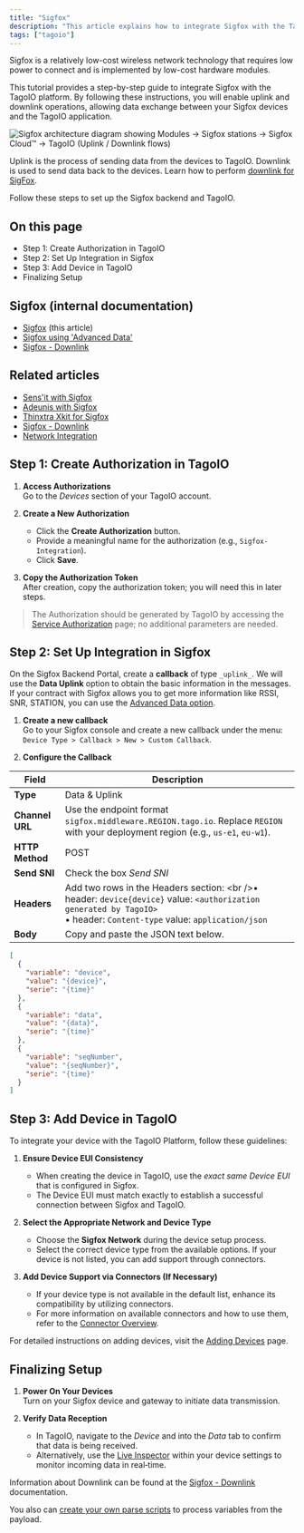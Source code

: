 ```yaml
---
title: "Sigfox"
description: "This article explains how to integrate Sigfox with the TagoIO platform, describing uplink/downlink concepts and listing the setup steps and related internal documentation links."
tags: ["tagoio"]
---
```

Sigfox is a relatively low-cost wireless network technology that requires low power to connect and is implemented by low-cost hardware modules.

This tutorial provides a step-by-step guide to integrate Sigfox with the TagoIO platform. By following these instructions, you will enable uplink and downlink operations, allowing data exchange between your Sigfox devices and the TagoIO application.

![Sigfox architecture diagram showing Modules → Sigfox stations → Sigfox Cloud™ → TagoIO (Uplink / Downlink flows)](/docs_imagem/tagoio/sigfox-2.png)

Uplink is the process of sending data from the devices to TagoIO. Downlink is used to send data back to the devices. Learn how to perform [downlink for SigFox](../tutorials/sigfox-downlink).

Follow these steps to set up the Sigfox backend and TagoIO.

## On this page
- Step 1: Create Authorization in TagoIO
- Step 2: Set Up Integration in Sigfox
- Step 3: Add Device in TagoIO
- Finalizing Setup

## Sigfox (internal documentation)
- [Sigfox](#) (this article)
- [Sigfox using 'Advanced Data'](../tutorials/sigfox-using-advanced-data)
- [Sigfox - Downlink](../tutorials/sigfox-downlink)

## Related articles
- [Sens'it with Sigfox](../tutorials/sensit-with-sigfox)
- [Adeunis with Sigfox](../tutorials/adeunis-with-sigfox)
- [Thinxtra Xkit for Sigfox](../tutorials/thinxtra-xkit-for-sigfox)
- [Sigfox - Downlink](../tutorials/sigfox-downlink)
- [Network Integration](../integrations/)

## Step 1: Create Authorization in TagoIO

1. **Access Authorizations**  
   Go to the *Devices* section of your TagoIO account.

2. **Create a New Authorization**  
   - Click the **Create Authorization** button.  
   - Provide a meaningful name for the authorization (e.g., `Sigfox-Integration`).  
   - Click **Save**.

3. **Copy the Authorization Token**  
   After creation, copy the authorization token; you will need this in later steps.

> The Authorization should be generated by TagoIO by accessing the [Service Authorization](https://admin.tago.io/devices/authorization) page; no additional parameters are needed.

## Step 2: Set Up Integration in Sigfox

On the Sigfox Backend Portal, create a **callback** of type `_uplink_`. We will use the **Data Uplink** option to obtain the basic information in the messages.  
If your contract with Sigfox allows you to get more information like RSSI, SNR, STATION, you can use the [Advanced Data option](../tutorials/sigfox-using-advanced-data).

1. **Create a new callback**  
   Go to your Sigfox console and create a new callback under the menu:  
   `Device Type > Callback > New > Custom Callback`.

2. **Configure the Callback**

| Field | Description |
|-------|-------------|
| **Type** | Data & Uplink |
| **Channel URL** | Use the endpoint format `sigfox.middleware.REGION.tago.io`. Replace `REGION` with your deployment region (e.g., `us-e1`, `eu-w1`). |
| **HTTP Method** | POST |
| **Send SNI** | Check the box *Send SNI* |
| **Headers** | Add two rows in the Headers section: &lt;br /&gt;• header: `device{device}`  value: `<authorization generated by TagoIO>`<br />• header: `Content-type` value: `application/json` |
| **Body** | Copy and paste the JSON text below. |

```json
[
  {
    "variable": "device",
    "value": "{device}",
    "serie": "{time}"
  },
  {
    "variable": "data",
    "value": "{data}",
    "serie": "{time}"
  },
  {
    "variable": "seqNumber",
    "value": "{seqNumber}",
    "serie": "{time}"
  }
]
```

## Step 3: Add Device in TagoIO

To integrate your device with the TagoIO Platform, follow these guidelines:

1. **Ensure Device EUI Consistency**  
   - When creating the device in TagoIO, use the *exact same Device EUI* that is configured in Sigfox.  
   - The Device EUI must match exactly to establish a successful connection between Sigfox and TagoIO.

2. **Select the Appropriate Network and Device Type**  
   - Choose the **Sigfox Network** during the device setup process.  
   - Select the correct device type from the available options. If your device is not listed, you can add support through connectors.

3. **Add Device Support via Connectors (If Necessary)**  
   - If your device type is not available in the default list, enhance its compatibility by utilizing connectors.  
   - For more information on available connectors and how to use them, refer to the [Connector Overview](../integrations/).

For detailed instructions on adding devices, visit the [Adding Devices](/docs/tagoio/devices/) page.

## Finalizing Setup

1. **Power On Your Devices**  
   Turn on your Sigfox device and gateway to initiate data transmission.

2. **Verify Data Reception**  
   - In TagoIO, navigate to the *Device* and into the *Data* tab to confirm that data is being received.  
   - Alternatively, use the [Live Inspector](/docs/tagoio/devices/live-inspector) within your device settings to monitor incoming data in real‑time.

Information about Downlink can be found at the [Sigfox - Downlink](../tutorials/sigfox-downlink) documentation.

You also can [create your own parse scripts](../payload-parser/building-your-own-parser) to process variables from the payload.